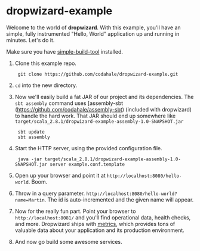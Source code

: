 dropwizard-example
===================

Welcome to the world of **dropwizard**. With this example, you'll have an simple, fully
instrumented "Hello, World" application up and running in minutes. Let's do it.

Make sure you have [simple-build-tool](http://code.google.com/p/simple-build-tool/) installed.

1. Clone this example repo.
   
        git clone https://github.com/codahale/dropwizard-example.git

2. `cd` into the new directory.

3. Now we'll easily build a fat JAR of our project and its dependencies. The `sbt assembly` command uses [assembly-sbt
   (https://github.com/codahale/assembly-sbt) (included with dropwizard) to handle the hard work. That JAR should end up
   somewhere like `target/scala_2.8.1/dropwizard-example-assembly-1.0-SNAPSHOT.jar`
        
        sbt update    
        sbt assembly 
          
4. Start the HTTP server, using the provided configuration file. 

        java -jar target/scala_2.8.1/dropwizard-example-assembly-1.0-SNAPSHOT.jar server example.conf.template

5. Open up your browser and point it at `http://localhost:8080/hello-world`.
   Boom.

6. Throw in a query parameter. `http://localhost:8080/hello-world?name=Martin`. 
   The id is auto-incremented and the given name will appear.

7. Now for the really fun part. Point your browser to `http://localhost:8081/` and you'll find operational data, health checks,
   and more. Dropwizard ships with [metrics](https://github.com/codahale/metrics), which provides tons of valuable data 
   about your application and its production environment. 

8. And now go build some awesome services. 

